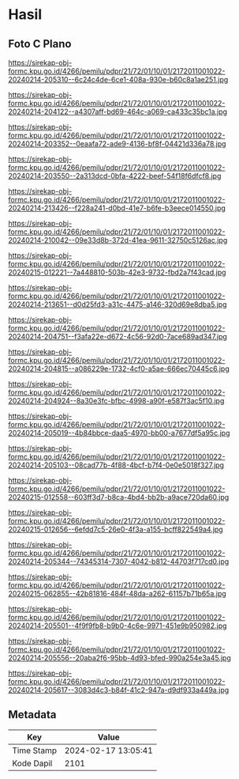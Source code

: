 # Hasil

## Foto C Plano

https://sirekap-obj-formc.kpu.go.id/4266/pemilu/pdpr/21/72/01/10/01/2172011001022-20240214-205310--6c24c4de-6ce1-408a-930e-b60c8a1ae251.jpg

https://sirekap-obj-formc.kpu.go.id/4266/pemilu/pdpr/21/72/01/10/01/2172011001022-20240214-204122--a4307aff-bd69-464c-a069-ca433c35bc1a.jpg

https://sirekap-obj-formc.kpu.go.id/4266/pemilu/pdpr/21/72/01/10/01/2172011001022-20240214-203352--0eaafa72-ade9-4136-bf8f-04421d336a78.jpg

https://sirekap-obj-formc.kpu.go.id/4266/pemilu/pdpr/21/72/01/10/01/2172011001022-20240214-203550--2a313dcd-0bfa-4222-beef-54f18f6dfcf8.jpg

https://sirekap-obj-formc.kpu.go.id/4266/pemilu/pdpr/21/72/01/10/01/2172011001022-20240214-213426--f228a241-d0bd-41e7-b6fe-b3eece014550.jpg

https://sirekap-obj-formc.kpu.go.id/4266/pemilu/pdpr/21/72/01/10/01/2172011001022-20240214-210042--09e33d8b-372d-41ea-9611-32750c5126ac.jpg

https://sirekap-obj-formc.kpu.go.id/4266/pemilu/pdpr/21/72/01/10/01/2172011001022-20240215-012221--7a448810-503b-42e3-9732-fbd2a7f43cad.jpg

https://sirekap-obj-formc.kpu.go.id/4266/pemilu/pdpr/21/72/01/10/01/2172011001022-20240214-213651--d0d25fd3-a31c-4475-a146-320d69e8dba5.jpg

https://sirekap-obj-formc.kpu.go.id/4266/pemilu/pdpr/21/72/01/10/01/2172011001022-20240214-204751--f3afa22e-d672-4c56-92d0-7ace689ad347.jpg

https://sirekap-obj-formc.kpu.go.id/4266/pemilu/pdpr/21/72/01/10/01/2172011001022-20240214-204815--a086229e-1732-4cf0-a5ae-666ec70445c6.jpg

https://sirekap-obj-formc.kpu.go.id/4266/pemilu/pdpr/21/72/01/10/01/2172011001022-20240214-204924--8a30e3fc-bfbc-4998-a90f-e587f3ac5f10.jpg

https://sirekap-obj-formc.kpu.go.id/4266/pemilu/pdpr/21/72/01/10/01/2172011001022-20240214-205019--4b84bbce-daa5-4970-bb00-a7677df5a95c.jpg

https://sirekap-obj-formc.kpu.go.id/4266/pemilu/pdpr/21/72/01/10/01/2172011001022-20240214-205103--08cad77b-4f88-4bcf-b7f4-0e0e5018f327.jpg

https://sirekap-obj-formc.kpu.go.id/4266/pemilu/pdpr/21/72/01/10/01/2172011001022-20240215-012558--603ff3d7-b8ca-4bd4-bb2b-a9ace720da60.jpg

https://sirekap-obj-formc.kpu.go.id/4266/pemilu/pdpr/21/72/01/10/01/2172011001022-20240215-012656--6efdd7c5-26e0-4f3a-a155-bcff822549a4.jpg

https://sirekap-obj-formc.kpu.go.id/4266/pemilu/pdpr/21/72/01/10/01/2172011001022-20240214-205344--74345314-7307-4042-b812-44703f717cd0.jpg

https://sirekap-obj-formc.kpu.go.id/4266/pemilu/pdpr/21/72/01/10/01/2172011001022-20240215-062855--42b81816-484f-48da-a262-61157b71b65a.jpg

https://sirekap-obj-formc.kpu.go.id/4266/pemilu/pdpr/21/72/01/10/01/2172011001022-20240214-205501--4f9f9fb8-b9b0-4c6e-9971-451e9b950982.jpg

https://sirekap-obj-formc.kpu.go.id/4266/pemilu/pdpr/21/72/01/10/01/2172011001022-20240214-205556--20aba2f6-95bb-4d93-bfed-990a254e3a45.jpg

https://sirekap-obj-formc.kpu.go.id/4266/pemilu/pdpr/21/72/01/10/01/2172011001022-20240214-205617--3083d4c3-b84f-41c2-947a-d9df933a449a.jpg


## Metadata

| Key        | Value               |
| ---------- | ------------------- |
| Time Stamp | 2024-02-17 13:05:41 |
| Kode Dapil | 2101                |



